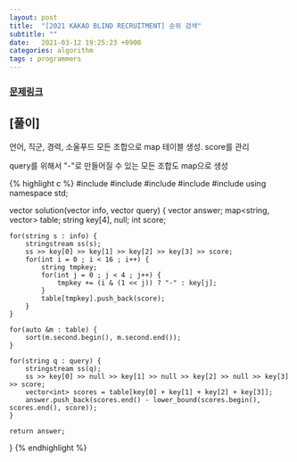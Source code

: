 ```yaml
---
layout: post
title:  "[2021 KAKAO BLIND RECRUITMENT] 순위 검색"
subtitle: ""
date:   2021-03-12 19:25:23 +0900
categories: algorithm
tags : programmers
---
```

### [문제링크]({{"https://programmers.co.kr/learn/courses/30/lessons/72412"}})

## [풀이]

언어, 직군, 경력, 소울푸드 모든 조합으로 map 테이블 생성. score를 관리

query를 위해서 "-"로 만들어질 수 있는 모든 조합도 map으로 생성

{% highlight c %}
#include <string>
#include <vector>
#include <map>
#include <algorithm>
#include <sstream>
using namespace std;

vector<int> solution(vector<string> info, vector<string> query) {
    vector<int> answer;
    map<string, vector<int>> table;
    string key[4], null; int score;     
    
    for(string s : info) {
        stringstream ss(s);
        ss >> key[0] >> key[1] >> key[2] >> key[3] >> score;
        for(int i = 0 ; i < 16 ; i++) {
            string tmpkey;
            for(int j = 0 ; j < 4 ; j++) {
                tmpkey += (i & (1 << j)) ? "-" : key[j];
            }
            table[tmpkey].push_back(score);
        }
    }

    for(auto &m : table) {
        sort(m.second.begin(), m.second.end());
    }
    
    for(string q : query) {
        stringstream ss(q);
        ss >> key[0] >> null >> key[1] >> null >> key[2] >> null >> key[3] >> score;
        vector<int> scores = table[key[0] + key[1] + key[2] + key[3]];
        answer.push_back(scores.end() - lower_bound(scores.begin(), scores.end(), score));
    }
    
    return answer;
}
{% endhighlight %}